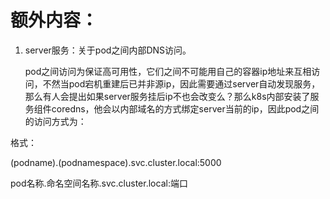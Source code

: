 # 额外内容：
1. server服务：关于pod之间内部DNS访问。

    pod之间访问为保证高可用性，它们之间不可能用自己的容器ip地址来互相访问，不然当pod宕机重建后已并非源ip，因此需要通过server自动发现服务，
那么有人会提出如果server服务挂后ip不也会改变么？那么k8s内部安装了服务组件coredns，他会以内部域名的方式绑定server当前的ip，因此pod之间的访问方式为：

格式：

(podname).(podnamespace).svc.cluster.local:5000

pod名称.命名空间名称.svc.cluster.local:端口
